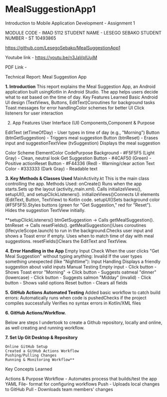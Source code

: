 # MealSuggestionApp1
Introduction to Mobile Application Development - Assignment 1

MODULE CODE - IMAD 5112
STUDENT NAME - LESEGO SEBAKO
STUDENT NUMBER - ST 10493865


https://github.com/LesegoSebako/MealSuggestionApp1

Youtube link - https://youtu.be/n3JaVpIUujM

PDF Link - 

Technical Report: Meal Suggestion App

**1. Introduction**
This report explains the Meal Suggestion App, an Android application built usingKotlin in Android Studio. The app helps users decide what to eat based on the time
of day.
Key Features Learned
Basic Android UI design (TextViews, Buttons, EditText)Coroutines for background tasks
Toast messages for error handlingColor schemes for better UI
Click listeners for user interaction

2. App Features
User Interface (UI) Components,Component & Purpose

EditText (etTimeOfDay) - User types in time of day (e.g., "Morning")
Button (btnGetSuggestion) - Triggers meal suggestion
Button (btnReset) - Erases input and suggestionTextView (tvSuggestion) Displays the meal suggestion

Color Scheme
ElementColor CodePurpose
Background - #F5F5F5 (Light Gray) - Clean, neutral look
Get Suggestion Button - #4CAF50 (Green) - Positive actionReset Button - #F44336 (Red) - Warning/clear action
Text Color - #333333 (Dark Gray) - Readable text

**3. Key Methods & Classes Used**
MainActivity.kt
This is the main class controlling the app.
Methods Used:
onCreate() Runs when the app starts.Sets up the layout (activity_main.xml).
Calls initializeViews(), setupUI(), and setupClickListeners().
initializeViews()Connects UI elements (EditText, Button, TextView) to Kotlin code.
setupUI()Sets background color (#F5F5F5).Styles buttons (green for "Get Suggestion," red for "Reset").
Hides the suggestion TextView initially.

**setupClickListeners() btnGetSuggestion → Calls getMealSuggestion().
btnReset → Calls resetFields().
getMealSuggestion()Uses coroutines (lifecycleScope.launch) to run in the background.Checks user input and shows a Toast error if empty.
Uses when to match time of day with meal suggestions.
resetFields()Clears the EditText and TextView.

**4. Error Handling in the App**
Empty Input Check
When the user clicks "Get Meal Suggestion" without typing anything:
Invalid If the user types something unexpected (like "Nighttime"): Input Handling
Displays a friendly suggestion about valid inputs
Manual Testing
Empty input - Click button - Shows Toast error
"Morning" → Click button - Suggests oatmeal
"dinner" (lowercase) - Click button - Suggests salmon
"Midday" (invalid) - Click button - Shows valid options
Reset button - Clears all fields

**5. GitHub Actions Automated Testing**
Added basic workflow to catch build errors:
Automatically runs when code is pushedChecks if the project compiles successfully
Verifies no syntax errors in Kotlin/XML files

**6. GitHub Actions/Workflow.**

Below are steps I undertook to create a Github repository, locally and online, as
well creating and running workflow.

**7. Set Up Git Desktop & Repository**

    Online GitHub Setup
    Created a GitHub Actions Workflow
    Pushing/Pulling Changes
    Running & Monitoring Workflow**

Key Concepts Learned

Actions & Purpose
Workflow - Automates process that builds/test the app
YAML File- format for configuring workflows
Push - Uploads local changes to GitHub
Pull - Downloads team members' changes
